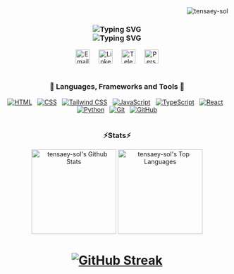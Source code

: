 <img align="right" src="https://komarev.com/ghpvc/?username=tensaey-sol&label=Profile%20views&color=0e75b6&style=for-the-badge&abbreviated=true" alt="tensaey-sol" />
<br/>
<h3 align="center">
  <!-- First Line -->
  <img src="https://readme-typing-svg.demolab.com?font=Julius+Sans+One&duration=3000&pause=9000&color=61DAFB&center=true&width=435&lines=Hi+%F0%9F%91%8B%2C+I'm+Tensaey+Solomon" alt="Typing SVG" /><br/>
  <!-- Second Line -->
  <img src="https://readme-typing-svg.demolab.com?font=Black+Ops+One&duration=3000&pause=1000&color=61DAFB&center=true&width=435&lines=Frontend+Developer;Crafting+Responsive+Web+Experiences;Exploring+Tech%2C+Code%2C+and+Design" alt="Typing SVG" />
</h3>
<p align="center">
  <a href="mailto:12tensaeysolomon3@gmail.com"><img width="32px" alt="Email" title="Email" src="https://github.com/user-attachments/assets/d3555839-dc2a-4c8b-8ac5-0369da5a727b"/></a>
  &#8287;&#8287;&#8287;
  <a href="https://www.linkedin.com/in/tensaey-solomon/"><img width="32px" alt="LinkedIn" title="LinkedIn" src="https://github.com/user-attachments/assets/3d19bcc6-0a81-479b-911a-72eaae071ff4"/></a>
  &#8287;&#8287;&#8287;
  <a href="https://t.me/tensaey_sol"><img width="32px" alt="Telegram" title="Telegram" src="https://github.com/user-attachments/assets/237266d0-3fb2-4162-bd8b-61cf9569db91"/></a>
  &#8287;&#8287;&#8287;
  <a href="https://tensaey-sol.netlify.app/"><img width="32px" alt="Personal Website" title="Personal Website" src="https://github.com/user-attachments/assets/6b05b962-2f84-4a91-b706-31bea068bc8a"/></a>
</p>
<h1></h1>
<h3 align="center"> &#128295; Languages, Frameworks and Tools &#128295; </h3>
<p align="center">
<a href="https://developer.mozilla.org/en-US/docs/Web/HTML"><img src="https://skillicons.dev/icons?i=html" alt="HTML" /></a>
&#8287;
<a href="https://developer.mozilla.org/en-US/docs/Web/CSS"><img src="https://skillicons.dev/icons?i=css" alt="CSS" /></a>
&#8287;
<a href="https://tailwindcss.com/"><img src="https://skillicons.dev/icons?i=tailwind" alt="Tailwind CSS" /></a>
&#8287;
<a href="https://developer.mozilla.org/en-US/docs/Web/JavaScript"><img src="https://skillicons.dev/icons?i=js" alt="JavaScript" /></a>
&#8287;
<a href="https://www.typescriptlang.org/"><img src="https://skillicons.dev/icons?i=ts" alt="TypeScript" /></a>
&#8287;
<a href="https://react.dev/"><img src="https://skillicons.dev/icons?i=react" alt="React" /></a>
&#8287;
<a href="https://www.python.org/"><img src="https://skillicons.dev/icons?i=py" alt="Python" /></a>
&#8287;
<a href="https://git-scm.com/"><img src="https://skillicons.dev/icons?i=git" alt="Git" /></a>
&#8287;
<a href="https://github.com/"><img src="https://skillicons.dev/icons?i=github" alt="GitHub" /></a>
</p>
<h1></h1>
<h3 align="center"> &#9889;Stats&#9889; </h3>
<p align="center">
<a href="https://github.com/anuraghazra/github-readme-stats"><img alt="tensaey-sol's Github Stats" src="https://github-readme-stats-tensaeys-projects.vercel.app/api/?username=tensaey-sol&show_icons=true&include_all_commits=true&theme=transparent&rank_icon=percentile&hide_border=false&border_color=61DAFB&text_color=61DAFB&title_color=61DAFB&icon_color=61DAFB&exclude_repo=github-readme-streak-stats" height="192px"/></a>
<a href="https://github.com/anuraghazra/github-readme-stats"><img alt="tensaey-sol's Top Languages" src="https://github-readme-stats-tensaeys-projects.vercel.app/api/top-langs/?username=tensaey-sol&langs_count=8&layout=compact&exclude_repo=github-readme-streak-stats&theme=transparent&hide_border=false&border_color=61DAFB&text_color=61DAFB&title_color=61DAFB&icon_color=61DAFB&hide=Jupyter%20Notebook,Roff" height="192px"/></a></p>
<h1 align="center">
<a href="https://git.io/streak-stats"><img src="https://github-readme-streak-stats-tensaeys-projects.vercel.app?user=tensaey-sol&theme=transparent&card_width=812&fire=61DAFB&border=61DAFB&stroke=61DAFB&ring=61DAFB&currStreakNum=61DAFB&sideNums=61DAFB&currStreakLabel=61DAFB&sideLabels=61DAFB&dates=61DAFB&excludeDaysLabel=61DAFB" alt="GitHub Streak" /></a>
</h1>
